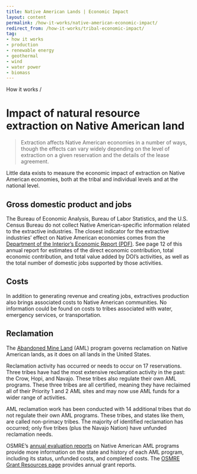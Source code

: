 ```yaml
---
title: Native American Lands | Economic Impact
layout: content
permalink: /how-it-works/native-american-economic-impact/
redirect_from: /how-it-works/tribal-economic-impact/
tag:
- how it works
- production
- renewable energy
- geothermal
- wind
- water power
- biomass
---
```


<custom-link to="/how-it-works/" className="breadcrumb link-charlie">How it works</custom-link> /
# Impact of natural resource extraction on Native American land

> Extraction affects Native American economies in a number of ways, though the effects can vary widely depending on the level of extraction on a given reservation and the details of the lease agreement.

Little data exists to measure the economic impact of extraction on Native American economies, both at the tribal and individual levels and at the national level.

## Gross domestic product and jobs

The Bureau of Economic Analysis, Bureau of Labor Statistics, and the U.S. Census Bureau do not collect Native American-specific information related to the extractive industries. The closest indicator for the extractive industries’ effect on Native American economies comes from the [Department of the Interior’s Economic Report (PDF)](https://www.doi.gov/sites/doi.gov/files/uploads/fy_2017_econ_report_final_11_1_18.pdf). See page 12 of this annual report for estimates of the direct economic contribution, total economic contribution, and total value added by DOI’s activities, as well as the total number of domestic jobs supported by those activities.

## Costs

In addition to generating revenue and creating jobs, extractives production also brings associated costs to Native American communities. No information could be found on costs to tribes associated with water, emergency services, or transportation.

## Reclamation

The [Abandoned Mine Land](/how-it-works/aml-reclamation-program/) (AML) program governs reclamation on Native American lands, as it does on all lands in the United States.

Reclamation activity has occurred or needs to occur on 17 reservations. Three tribes have had the most extensive reclamation activity in the past: the Crow, Hopi, and Navajo. These tribes also regulate their own AML programs. These three tribes are all certified, meaning they have reclaimed all of their Priority 1 and 2 AML sites and may now use AML funds for a wider range of activities.

AML reclamation work has been conducted with 14 additional tribes that do not regulate their own AML programs. These tribes, and states like them, are called non-primacy tribes. The majority of identified reclamation has occurred; only five tribes (plus the Navajo Nation) have unfunded reclamation needs.

OSMRE’s [annual evaluation reports](https://www.odocs.osmre.gov/) on Native American AML programs provide more information on the state and history of each AML program, including its status, unfunded costs, and completed costs. The [OSMRE Grant Resources page](https://www.osmre.gov/resources/grants.shtm) provides annual grant reports.
